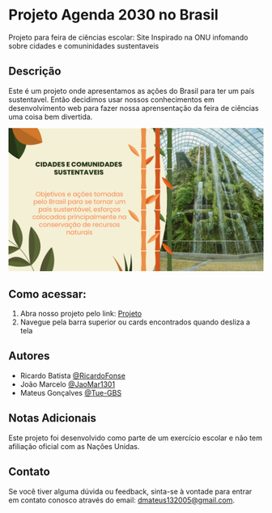 # Projeto Agenda 2030 no Brasil

Projeto para feira de ciências escolar: Site Inspirado na ONU infomando sobre cidades e comuninidades sustentaveis

## Descrição

Este é um projeto onde apresentamos as ações do Brasil para ter um país sustentavel.
Então decidimos usar nossos conhecimentos em desenvolvimento web para fazer nossa aprensentação da feira de ciências
uma coisa bem divertida.

![Screenshot do site](assets/img/Banner-prin.jpg)

## Como acessar:

1. Abra nosso projeto pelo link: [Projeto](https://site-onu.vercel.app/)
2. Navegue pela barra superior ou cards encontrados quando desliza a tela

## Autores

- Ricardo Batista [@RicardoFonse](https://github.com/RicardoFonse)
- João Marcelo [@JaoMar1301](https://github.com/JaoMar1301)
- Mateus Gonçalves [@Tue-GBS](https://github.com/Tue-GBS)

## Notas Adicionais

Este projeto foi desenvolvido como parte de um exercício escolar e não tem afiliação oficial com as Nações Unidas.

## Contato

Se você tiver alguma dúvida ou feedback, sinta-se à vontade para entrar em contato conosco através do email: dmateus132005@gmail.com.
